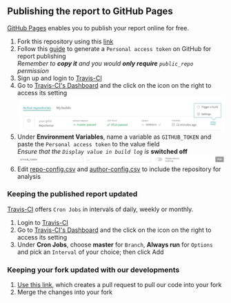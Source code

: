 ## Publishing the report to GitHub Pages

[GitHub Pages](https://pages.github.com/) enables you to publish your report online for free.

1. Fork this repository using this [link](https://github.com/RepoSense/reposense/fork)
1. Follow this [guide](https://help.github.com/articles/creating-a-personal-access-token-for-the-command-line/) to generate a `Personal access token` on GitHub for report publishing <br/>
*Remember to **copy it** and you would **only require** `public_repo` permission*
1. Sign up and login to [Travis-CI](https://travis-ci.org/)
1. Go to [Travis-CI's Dashboard](https://travis-ci.org/dashboard) and the click on the icon on the right to access its setting
![Travis Dashboard](images/publishingguide-travissetting.jpg "Travis Dashboard")
1. Under **Environment Variables**, name a variable as `GITHUB_TOKEN` and paste the `Personal access token` to the value field <br/>
*Ensure that the `Display value in build log` is* **switched off**
![Travis Enivronment Variable](images/publishingguide-githubtoken.jpg "Travis Enivronment Variable")
1. Edit [repo-config.csv](config/github-pages/repo-config.csv) and [author-config.csv](config/github-pages/author-config.csv) to include the repository for analysis

### Keeping the published report updated

[Travis-CI](https://travis-ci.org/) offers `Cron Jobs` in intervals of daily, weekly or monthly.

1. Login to [Travis-CI](https://travis-ci.org/)
1. Go to [Travis-CI's Dashboard](https://travis-ci.org/dashboard) and the click on the icon on the right to access its setting
1. Under **Cron Jobs**, choose **master** for `Branch`, **Always run** for `Options` and pick an `Interval` of your choice; then click Add

### Keeping your fork updated with our developments

1. [Use this link](../../../compare/master...reposense:master), which creates a pull request to pull our code into your fork
1. Merge the changes into your fork

